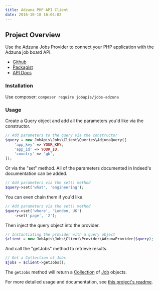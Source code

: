 ```yaml
---
title: Adzuna PHP API Client
date: 2016-10-18 16:04:02
---
```


## Project Overview
Use the Adzuna Jobs Provider to connect your PHP application with the Adzuna job board API.

- [Github](https://github.com/jobapis/jobs-adzuna)
- [Packagist](https://packagist.org/packages/jobapis/jobs-adzuna)
- [API Docs](https://developer.adzuna.com/overview)

### Installation

Use composer: `composer require jobapis/jobs-adzuna`

### Usage
Create a Query object and add all the parameters you'd like via the constructor.
 
```php
// Add parameters to the query via the constructor
$query = new JobApis\Jobs\Client\Queries\AdjunaQuery([
    'app_key' => YOUR_KEY,
    'app_id' => YOUR_ID,
    'country' => 'gb',
]);
```

Or via the "set" method. All of the parameters documented in Indeed's documentation can be added.

```php
// Add parameters via the set() method
$query->set('what', 'engineering');
```

You can even chain them if you'd like.

```php
// Add parameters via the set() method
$query->set('where', 'London, UK')
    ->set('page', '2');
```
 
Then inject the query object into the provider.

```php
// Instantiating the provider with a query object
$client = new JobApis\Jobs\Client\Provider\AdzunaProvider($query);
```

And call the "getJobs" method to retrieve results.

```php
// Get a Collection of Jobs
$jobs = $client->getJobs();
```

The `getJobs` method will return a [Collection](https://github.com/jobapis/jobs-common/blob/master/src/Collection.php) of [Job](https://github.com/jobapis/jobs-common/blob/master/src/Job.php) objects.

For more detailed usage and documentation, see [this project's readme](https://github.com/JobBrander/jobs-adzuna#usage).
